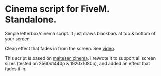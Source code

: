 # Cinema script for FiveM. Standalone.

Simple letterbox/cinema script. It just draws blackbars at top & bottom of your screen.

Clean effect that fades in from the screen. See [video](https://www.youtube.com/watch?v=DAp_E-blj8o).

This script is based on [malteser_cinema](https://github.com/malteserboi/malteser_cinema). I rewrote it to support all screen sizes (tested on 2560x1440p & 1920x1080p), and added an effect that fades it in.
